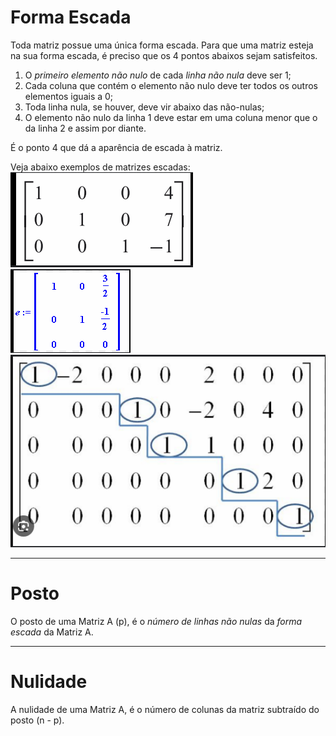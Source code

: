 # Forma Escada

Toda matriz possue uma única forma escada. Para que uma matriz esteja na sua forma escada, é preciso
que os 4 pontos abaixos sejam satisfeitos.

1. O *primeiro elemento não nulo* de cada *linha não nula* deve ser 1;
2. Cada coluna que contém o elemento não nulo deve ter todos os outros elementos iguais a 0;
3. Toda linha nula, se houver, deve vir abaixo das não-nulas;
4. O elemento não nulo da linha 1 deve estar em uma coluna menor que o da linha 2 e assim por diante.

É o ponto 4 que dá a aparência de escada à matriz.

Veja abaixo exemplos de matrizes escadas:<br>
![img01](https://github.com/joao-pedro-angelo/AventurasPi/blob/main/imgs/MatrizEscada01.png)<br>
![img02](https://github.com/joao-pedro-angelo/AventurasPi/blob/main/imgs/MatrizEscada02.png)<br>
![img03](https://github.com/joao-pedro-angelo/AventurasPi/blob/main/imgs/MatrizEscada03.png)<br>

---
# Posto

O posto de uma Matriz A (p), é o *número de linhas não nulas* da *forma escada* da Matriz A.

---
# Nulidade

A nulidade de uma Matriz A, é o número de colunas da matriz subtraído do posto (n - p). 

